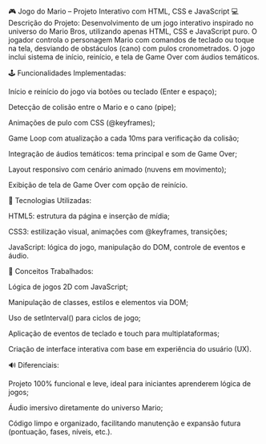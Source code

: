 🎮 Jogo do Mario – Projeto Interativo com HTML, CSS e JavaScript
💻 Descrição do Projeto:
Desenvolvimento de um jogo interativo inspirado no universo do Mario Bros, utilizando apenas HTML, CSS e JavaScript puro. O jogador controla o personagem Mario com comandos de teclado ou toque na tela, desviando de obstáculos (cano) com pulos cronometrados. O jogo inclui sistema de início, reinício, e tela de Game Over com áudios temáticos.

🕹️ Funcionalidades Implementadas:

Início e reinício do jogo via botões ou teclado (Enter e espaço);

Detecção de colisão entre o Mario e o cano (pipe);

Animações de pulo com CSS (@keyframes);

Game Loop com atualização a cada 10ms para verificação da colisão;

Integração de áudios temáticos: tema principal e som de Game Over;

Layout responsivo com cenário animado (nuvens em movimento);

Exibição de tela de Game Over com opção de reinício.

🚀 Tecnologias Utilizadas:

HTML5: estrutura da página e inserção de mídia;

CSS3: estilização visual, animações com @keyframes, transições;

JavaScript: lógica do jogo, manipulação do DOM, controle de eventos e áudio.

📘 Conceitos Trabalhados:

Lógica de jogos 2D com JavaScript;

Manipulação de classes, estilos e elementos via DOM;

Uso de setInterval() para ciclos de jogo;

Aplicação de eventos de teclado e touch para multiplataformas;

Criação de interface interativa com base em experiência do usuário (UX).

🔊 Diferenciais:

Projeto 100% funcional e leve, ideal para iniciantes aprenderem lógica de jogos;

Áudio imersivo diretamente do universo Mario;

Código limpo e organizado, facilitando manutenção e expansão futura (pontuação, fases, níveis, etc.).


